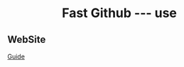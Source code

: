 <h1 align = "center"> Fast Github --- use </h1>

## WebSite

[Guide](https://zhuanlan.zhihu.com/p/428454772)
